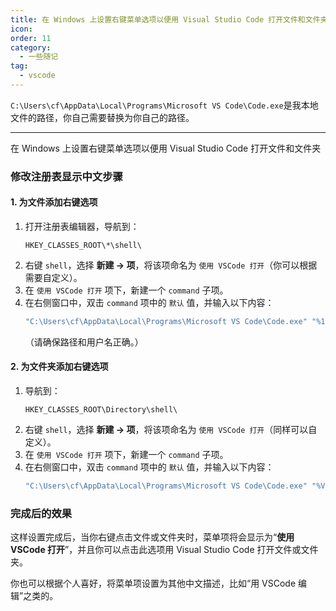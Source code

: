 ```yaml
---
title: 在 Windows 上设置右键菜单选项以便用 Visual Studio Code 打开文件和文件夹
icon: 
order: 11
category:
  - 一些随记
tag:
  - vscode 
---
```












`C:\Users\cf\AppData\Local\Programs\Microsoft VS Code\Code.exe`是我本地文件的路径，你自己需要替换为你自己的路径。

------

在 Windows 上设置右键菜单选项以便用 Visual Studio Code 打开文件和文件夹

### 修改注册表显示中文步骤

#### 1. **为文件添加右键选项**
1. 打开注册表编辑器，导航到：
   ```
   HKEY_CLASSES_ROOT\*\shell\
   ```
2. 右键 `shell`，选择 **新建 -> 项**，将该项命名为 `使用 VSCode 打开`（你可以根据需要自定义）。
3. 在 `使用 VSCode 打开` 项下，新建一个 `command` 子项。
4. 在右侧窗口中，双击 `command` 项中的 `默认` 值，并输入以下内容：
   ```bash
   "C:\Users\cf\AppData\Local\Programs\Microsoft VS Code\Code.exe" "%1"
   ```
   （请确保路径和用户名正确。）

#### 2. **为文件夹添加右键选项**
1. 导航到：
   ```
   HKEY_CLASSES_ROOT\Directory\shell\
   ```
2. 右键 `shell`，选择 **新建 -> 项**，将该项命名为 `使用 VSCode 打开`（同样可以自定义）。
3. 在 `使用 VSCode 打开` 项下，新建一个 `command` 子项。
4. 在右侧窗口中，双击 `command` 项中的 `默认` 值，并输入以下内容：
   ```bash
   "C:\Users\cf\AppData\Local\Programs\Microsoft VS Code\Code.exe" "%V"
   ```

### 完成后的效果
这样设置完成后，当你右键点击文件或文件夹时，菜单项将会显示为“**使用 VSCode 打开**”，并且你可以点击此选项用 Visual Studio Code 打开文件或文件夹。

你也可以根据个人喜好，将菜单项设置为其他中文描述，比如“用 VSCode 编辑”之类的。